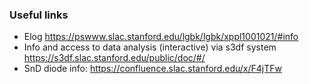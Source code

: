 ### Useful links

* Elog https://pswww.slac.stanford.edu/lgbk/lgbk/xppl1001021/#info
* Info and access to data analysis (interactive) via s3df system https://s3df.slac.stanford.edu/public/doc/#/
* SnD diode info: https://confluence.slac.stanford.edu/x/F4jTFw
